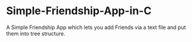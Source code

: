 # Simple-Friendship-App-in-C
A Simple Friendship App which lets you add Friends via a text file and put them into tree structure.
